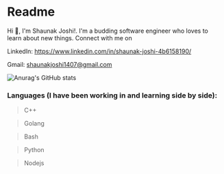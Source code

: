 # Readme

Hi 👋, I'm Shaunak Joshi!. I'm a budding software engineer who loves to learn about new things. Connect with me on
 
LinkedIn: https://www.linkedin.com/in/shaunak-joshi-4b6158190/

Gmail: shaunakjoshi1407@gmail.com

![Anurag's GitHub stats](https://github-readme-stats.vercel.app/api?username=ShaunakJoshi1407&count_private=true)

### Languages (I have been working in and learning side by side):
 > C++
 
 > Golang
 
 > Bash
 
 > Python
 
 > Nodejs
  
